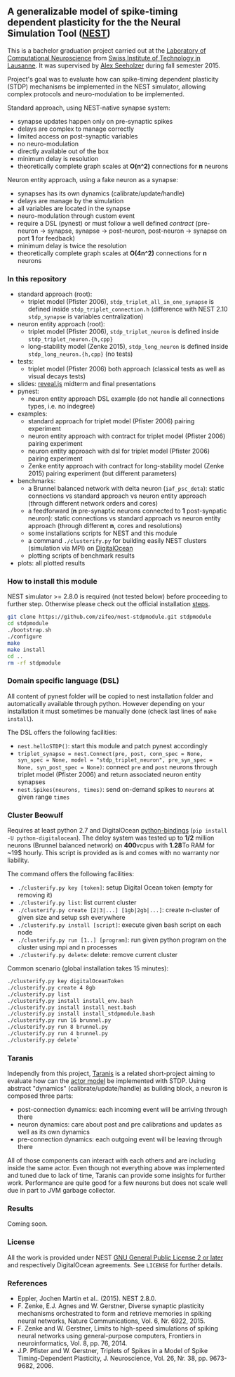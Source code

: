 ## A generalizable model of spike-timing dependent plasticity for the the Neural Simulation Tool ([NEST](https://github.com/nest/nest-simulator))

This is a bachelor graduation project carried out at the [Laboratory of Computational Neuroscience](http://lcn1.epfl.ch) 
from [Swiss Institute of Technology in Lausanne](http://www.epfl.ch). It was supervised by 
[Alex Seeholzer](https://github.com/flinz) during fall semester 2015.

Project's goal was to evaluate how can spike-timing dependent plasticity (STDP) mechanisms be implemented in the NEST 
simulator, allowing complex protocols and neuro-modulation to be implemented.

Standard approach, using NEST-native synapse system:

- synapse updates happen only on pre-synaptic spikes
- delays are complex to manage correctly
- limited access on post-synaptic variables
- no neuro-modulation
- directly available out of the box
- minimum delay is resolution
- theoretically complete graph scales at **O(n^2)** connections for **n** neurons

Neuron entity approach, using a fake neuron as a synapse:

- synapses has its own dynamics (calibrate/update/handle)
- delays are manage by the simulation
- all variables are located in the synapse
- neuro-modulation through custom event
- require a DSL (pynest) or must follow a well defined *contract* (pre-neuron -> synapse, synapse -> post-neuron, post-neuron -> synapse on port **1** for feedback)
- minimum delay is twice the resolution
- theoretically complete graph scales at **O(4n^2)** connections for **n** neurons

### In this repository

- standard approach (root): 
    - triplet model (Pfister 2006), `stdp_triplet_all_in_one_synapse` is defined inside `stdp_triplet_connection.h` (difference with NEST 2.10 `stdp_synapse` is variables centralization)
- neuron entity approach (root):
    - triplet model (Pfister 2006), `stdp_triplet_neuron` is defined inside `stdp_triplet_neuron.{h,cpp}`
    - long-stability model (Zenke 2015), `stdp_long_neuron` is defined inside `stdp_long_neuron.{h,cpp}` (no tests)
- tests:
    - triplet model (Pfister 2006) both approach (classical tests as well as visual decays tests)
- slides: [reveal.js](https://github.com/hakimel/reveal.js/) midterm and final presentations
- pynest:
    - neuron entity approach DSL example (do not handle all connections types, i.e. no indegree)
- examples:
    - standard approach for triplet model (Pfister 2006) pairing experiment
    - neuron entity approach with contract for triplet model (Pfister 2006) pairing experiment
    - neuron entity approach with dsl for triplet model (Pfister 2006) pairing experiment
    - Zenke entity approach with contract for long-stability model (Zenke 2015) pairing experiment (but different parameters)
- benchmarks:
    - a Brunnel balanced network with delta neuron (`iaf_psc_deta`): static connections vs standard approach vs neuron entity approach (through different network orders and cores)
    - a feedforward (**n** pre-synaptic neurons connected to **1** post-synpatic neuron): static connections vs standard approach vs neuron entity approach (through different **n**, cores and resolutions)
    - some installations scripts for NEST and this module
    - a command `./clusterify.py` for building easily NEST clusters (simulation via MPI) on [DigitalOcean](https://www.digitalocean.com)
    - plotting scripts of benchmark results
- plots: all plotted results
    
### How to install this module

NEST simulator >= 2.8.0 is required (not tested below) before proceeding to further step. 
Otherwise please check out the official installation [steps](http://www.nest-simulator.org/installation/).

```bash
git clone https://github.com/zifeo/nest-stdpmodule.git stdpmodule
cd stdpmodule
./bootstrap.sh
./configure
make
make install
cd ..
rm -rf stdpmodule
```

### Domain specific language (DSL)

All content of pynest folder will be copied to nest installation folder and automatically available through python.
However depending on your installation it must sometimes be manually done (check last lines of `make install`).

The DSL offers the following facilities:

- `nest.helloSTDP()`: start this module and patch pynest accordingly
- `triplet_synapse = nest.Connect(pre, post, conn_spec = None, syn_spec = None, model = "stdp_triplet_neuron", pre_syn_spec = None, syn_post_spec = None)`: connect `pre` and `post` neurons through triplet model (Pfister 2006) and return associated neuron entity synapses 
- `nest.Spikes(neurons, times)`: send on-demand spikes to `neurons` at given range `times`

### Cluster Beowulf

Requires at least python 2.7 and DigitalOcean [python-bindings](https://github.com/koalalorenzo/python-digitalocean) (`pip install -U python-digitalocean`).
The deloy system was tested up to **1/2** million neurons (Brunnel balanced network) on **400**vcpus with **1.28**To RAM for ~19$ hourly.
This script is provided as is and comes with no warranty nor liability.

The command offers the following facilities:

- `./clusterify.py key [token]`: setup Digital Ocean token (empty for removing it)
- `./clusterify.py list`: list current cluster
- `./clusterify.py create [2|3|...] [1gb|2gb|...]`: create n-cluster of given size and setup ssh everywhere
- `./clusterify.py install [script]`: execute given bash script on each node
- `./clusterify.py run [1..] [program]`: run given python program on the cluster using mpi and n processes
- `./clusterify.py delete`: delete: remove current cluster

Common scenario (global installation takes 15 minutes):

```bash
./clusterify.py key digitalOceanToken
./clusterify.py create 4 8gb
./clusterify.py list
./clusterify.py install install_env.bash
./clusterify.py install install_nest.bash
./clusterify.py install install_stdpmodule.bash
./clusterify.py run 16 brunnel.py
./clusterify.py run 8 brunnel.py
./clusterify.py run 4 brunnel.py
./clusterify.py delete`
```

### Taranis

Independly from this project, [Taranis](https://github.com/zifeo/Taranis) is a related short-project aiming to evaluate how can the [actor model](https://en.wikipedia.org/wiki/Actor_model) be implemented with STDP.
Using abstract "dynamics" (calibrate/update/handle) as building block, a neuron is composed three parts:

- post-connection dynamics: each incoming event will be arriving through there
- neuron dynamics: care about post and pre calibrations and updates as well as its own dynamics
- pre-connection dynamics: each outgoing event will be leaving through there

All of those components can interact with each others and are including inside the same actor. 
Even though not everything above was implemented and tuned due to lack of time, Taranis can provide some insights for further work.
Performance are quite good for a few neurons but does not scale well due in part to JVM garbage collector.

### Results

Coming soon.

### License

All the work is provided under NEST [GNU General Public License 2 or later](http://www.nest-simulator.org/license/) and respectively DigitalOcean agreements.
See `LICENSE` for further details.

### References

- Eppler, Jochen Martin et al.. (2015). NEST 2.8.0.
- F. Zenke, E.J. Agnes and W. Gerstner, Diverse synaptic plasticity mechanisms orchestrated to form and retrieve memories in spiking neural networks, Nature Communications, Vol. 6, Nr. 6922, 2015.
- F. Zenke and W. Gerstner, Limits to high-speed simulations of spiking neural networks using general-purpose computers, Frontiers in neuroinformatics, Vol. 8, pp. 76, 2014.
- J.P. Pfister and W. Gerstner, Triplets of Spikes in a Model of Spike Timing-Dependent Plasticity, J. Neuroscience, Vol. 26, Nr. 38, pp. 9673-9682, 2006.
